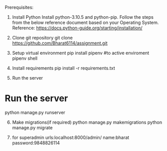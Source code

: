 Prerequisites:
1. Install Python
Install python-3.10.5 and python-pip. Follow the steps from the below reference document based on your Operating System. Reference: https://docs.python-guide.org/starting/installation/

2. Clone git repository
git clone https://github.com/Bharat6114/assignment.git
3. Setup virtual environment
pip install pipenv 
#to active enviroment
pipenv shell

4. Install requirements
pip install -r requirements.txt
5. Run the server
# Run the server
python manage.py runserver

6. Make migrations(if required)
python manage.py makemigrations
python manage.py migrate

7. for superadmin
urls:localhost:8000/admin/
name:bharat
password:9848826114

